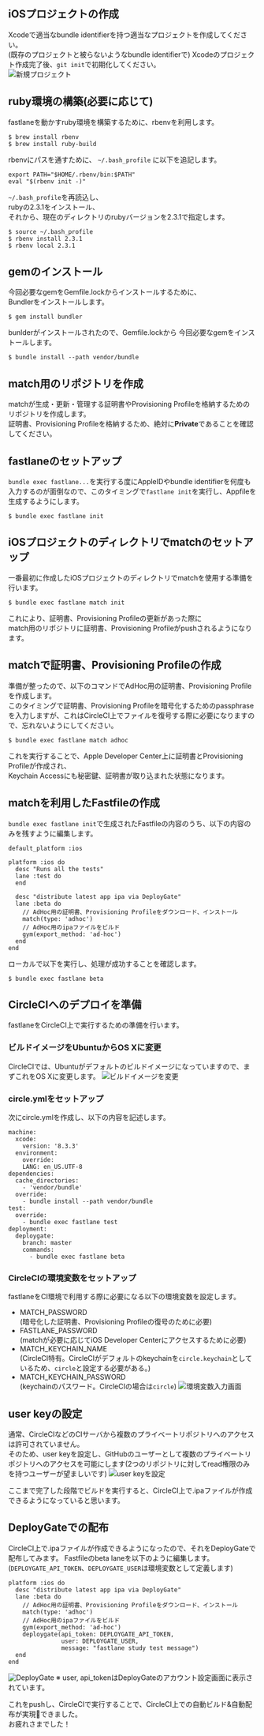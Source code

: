 ## iOSプロジェクトの作成
Xcodeで適当なbundle identifierを持つ適当なプロジェクトを作成してください。  
(既存のプロジェクトと被らないようなbundle identifierで)
Xcodeのプロジェクト作成完了後、`git init`で初期化してください。  
![新規プロジェクト](./resources/Xcode_new_project.png)

## ruby環境の構築(必要に応じて)
fastlaneを動かすruby環境を構築するために、rbenvを利用します。

```
$ brew install rbenv
$ brew install ruby-build
```

rbenvにパスを通すために、
`~/.bash_profile` に以下を追記します。

```
export PATH="$HOME/.rbenv/bin:$PATH"
eval "$(rbenv init -)"
```
`~/.bash_profile`を再読込し、  
rubyの2.3.1をインストール、  
それから、現在のディレクトリのrubyバージョンを2.3.1で指定します。
```
$ source ~/.bash_profile
$ rbenv install 2.3.1
$ rbenv local 2.3.1
```

## gemのインストール
今回必要なgemをGemfile.lockからインストールするために、  
Bundlerをインストールします。
```
$ gem install bundler
```

bunlderがインストールされたので、Gemfile.lockから
今回必要なgemをインストールします。

```
$ bundle install --path vendor/bundle
```

## match用のリポジトリを作成
matchが生成・更新・管理する証明書やProvisioning Profileを格納するためのリポジトリを作成します。  
証明書、Provisioning Profileを格納するため、絶対に**Private**であることを確認してください。

## fastlaneのセットアップ
`bundle exec fastlane...`を実行する度にAppleIDやbundle identifierを何度も入力するのが面倒なので、このタイミングで`fastlane init`を実行し、Appfileを生成するようにします。
```
$ bundle exec fastlane init
```

## iOSプロジェクトのディレクトリでmatchのセットアップ
一番最初に作成したiOSプロジェクトのディレクトリでmatchを使用する準備を行います。
```
$ bundle exec fastlane match init
```

これにより、証明書、Provisioning Profileの更新があった際に  
match用のリポジトリに証明書、Provisioning Profileがpushされるようになります。

## matchで証明書、Provisioning Profileの作成
準備が整ったので、以下のコマンドでAdHoc用の証明書、Provisioning Profileを作成します。  
このタイミングで証明書、Provisioning Profileを暗号化するためのpassphraseを入力しますが、これはCircleCI上でファイルを復号する際に必要になりますので、忘れないようにしてください。
```
$ bundle exec fastlane match adhoc
```

これを実行することで、Apple Developer Center上に証明書とProvisioning Profileが作成され、  
Keychain Accessにも秘密鍵、証明書が取り込まれた状態になります。

## matchを利用したFastfileの作成
`bundle exec fastlane init`で生成されたFastfileの内容のうち、以下の内容のみを残すように編集します。

```
default_platform :ios

platform :ios do
  desc "Runs all the tests"
  lane :test do
  end

  desc "distribute latest app ipa via DeployGate"
  lane :beta do
    // AdHoc用の証明書、Provisioning Profileをダウンロード、インストール
    match(type: 'adhoc')
    // AdHoc用のipaファイルをビルド
    gym(export_method: 'ad-hoc')
  end
end
```

ローカルで以下を実行し、処理が成功することを確認します。
```
$ bundle exec fastlane beta
```

## CircleCIへのデプロイを準備
fastlaneをCircleCI上で実行するための準備を行います。

### ビルドイメージをUbuntuからOS Xに変更
CircleCIでは、Ubuntuがデフォルトのビルドイメージになっていますので、まずこれをOS Xに変更します。
![ビルドイメージを変更](resources/build_image.png)

### circle.ymlをセットアップ
次にcircle.ymlを作成し、以下の内容を記述します。
```
machine:
  xcode:
    version: '8.3.3'
  environment:
    override:
    LANG: en_US.UTF-8
dependencies:
  cache_directories:
    - 'vendor/bundle'
  override:
    - bundle install --path vendor/bundle
test:
  override:
    - bundle exec fastlane test
deployment:
  deploygate:
    branch: master
    commands:
      - bundle exec fastlane beta
```

### CircleCIの環境変数をセットアップ
fastlaneをCI環境で利用する際に必要になる以下の環境変数を設定します。
- MATCH_PASSWORD  
(暗号化した証明書、Provisioning Profileの復号のために必要)
- FASTLANE_PASSWORD  
(matchが必要に応じてiOS Developer Centerにアクセスするために必要)
- MATCH_KEYCHAIN_NAME  
(CircleCI特有。CircleCIがデフォルトのkeychainを`circle.keychain`としているため、`circle`と設定する必要がある。)
- MATCH_KEYCHAIN_PASSWORD  
(keychainのパスワード。CircleCIの場合は`circle`)
![環境変数入力画面](resources/MATCH_PASSWORD.png)

## user keyの設定
通常、CircleCIなどのCIサーバから複数のプライベートリポジトリへのアクセスは許可されていません。  
そのため、user keyを設定し、GitHubのユーザーとして複数のプライベートリポジトリへのアクセスを可能にします(2つのリポジトリに対してread権限のみを持つユーザーが望ましいです)
![user keyを設定](resources/user_key.png)

ここまで完了した段階でビルドを実行すると、CircleCI上で.ipaファイルが作成できるようになっていると思います。

## DeployGateでの配布
CircleCI上で.ipaファイルが作成できるようになったので、それをDeployGateで配布してみます。
Fastfileのbeta laneを以下のように編集します。  
(`DEPLOYGATE_API_TOKEN`、`DEPLOYGATE_USER`は環境変数として定義します)

```
platform :ios do
  desc "distribute latest app ipa via DeployGate"
  lane :beta do
    // AdHoc用の証明書、Provisioning Profileをダウンロード、インストール
    match(type: 'adhoc')
    // AdHoc用のipaファイルをビルド
    gym(export_method: 'ad-hoc')
    deploygate(api_token: DEPLOYGATE_API_TOKEN,
               user: DEPLOYGATE_USER,
               message: "fastlane study test message")
  end
end
```
![DeployGate](resources/DeployGate.png)
※ user, api_tokenはDeployGateのアカウント設定画面に表示されています。

これをpushし、CircleCIで実行することで、CircleCI上での自動ビルド&自動配布が実現できました。  
お疲れさまでした！
